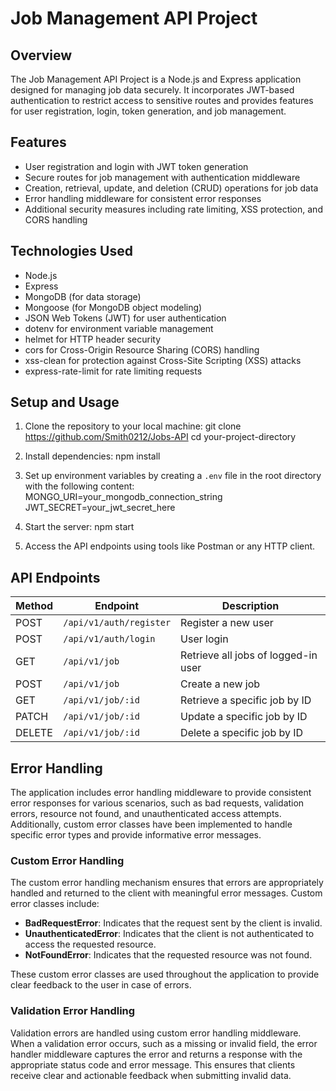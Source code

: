 # Job Management API Project

## Overview

The Job Management API Project is a Node.js and Express application designed for managing job data securely. It incorporates JWT-based authentication to restrict access to sensitive routes and provides features for user registration, login, token generation, and job management.

## Features

- User registration and login with JWT token generation
- Secure routes for job management with authentication middleware
- Creation, retrieval, update, and deletion (CRUD) operations for job data
- Error handling middleware for consistent error responses
- Additional security measures including rate limiting, XSS protection, and CORS handling

## Technologies Used

- Node.js
- Express
- MongoDB (for data storage)
- Mongoose (for MongoDB object modeling)
- JSON Web Tokens (JWT) for user authentication
- dotenv for environment variable management
- helmet for HTTP header security
- cors for Cross-Origin Resource Sharing (CORS) handling
- xss-clean for protection against Cross-Site Scripting (XSS) attacks
- express-rate-limit for rate limiting requests

## Setup and Usage

1. Clone the repository to your local machine:
git clone https://github.com/Smith0212/Jobs-API
cd your-project-directory

2. Install dependencies:
npm install

3. Set up environment variables by creating a `.env` file in the root directory with the following content:
MONGO_URI=your_mongodb_connection_string
JWT_SECRET=your_jwt_secret_here

4. Start the server:
npm start


5. Access the API endpoints using tools like Postman or any HTTP client.

## API Endpoints

| Method | Endpoint               | Description                           |
| ------ | ---------------------- | ------------------------------------- |
| POST   | `/api/v1/auth/register`| Register a new user                   |
| POST   | `/api/v1/auth/login`   | User login                            |
| GET    | `/api/v1/job`          | Retrieve all jobs of logged-in user   |
| POST   | `/api/v1/job`          | Create a new job                      |
| GET    | `/api/v1/job/:id`      | Retrieve a specific job by ID         |
| PATCH  | `/api/v1/job/:id`      | Update a specific job by ID           |
| DELETE | `/api/v1/job/:id`      | Delete a specific job by ID           |

## Error Handling

The application includes error handling middleware to provide consistent error responses for various scenarios, such as bad requests, validation errors, resource not found, and unauthenticated access attempts. Additionally, custom error classes have been implemented to handle specific error types and provide informative error messages.

### Custom Error Handling

The custom error handling mechanism ensures that errors are appropriately handled and returned to the client with meaningful error messages. Custom error classes include:

- **BadRequestError**: Indicates that the request sent by the client is invalid.
- **UnauthenticatedError**: Indicates that the client is not authenticated to access the requested resource.
- **NotFoundError**: Indicates that the requested resource was not found.

These custom error classes are used throughout the application to provide clear feedback to the user in case of errors.

### Validation Error Handling

Validation errors are handled using custom error handling middleware. When a validation error occurs, such as a missing or invalid field, the error handler middleware captures the error and returns a response with the appropriate status code and error message. This ensures that clients receive clear and actionable feedback when submitting invalid data.
